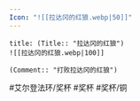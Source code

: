 ```yaml
---
Icon: "![[拉达冈的红狼.webp|50]]"
---
```

```ad-common-bronze-trophy
title: (Title:: "拉达冈的红狼")
![[拉达冈的红狼.webp|100]]

(Comment:: "打败拉达冈的红狼")
```

#艾尔登法环/奖杯 #奖杯 #奖杯/铜